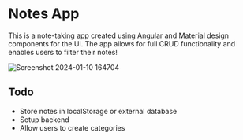 # Notes App

This is a note-taking app created using Angular and Material design components for the UI. The app allows for full CRUD functionality and enables users to filter their notes!

![Screenshot 2024-01-10 164704](https://github.com/devlarabar/angular-notes-app/assets/122644200/4d53bc47-f44f-4b16-a6f4-3df5c62d0273)

## Todo
- Store notes in localStorage or external database
- Setup backend
- Allow users to create categories
